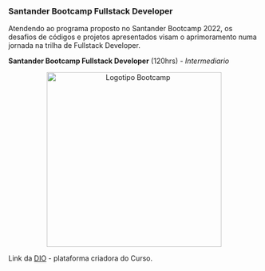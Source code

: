 ### Santander Bootcamp Fullstack Developer

Atendendo ao programa proposto no Santander Bootcamp 2022, os desafios de códigos e projetos apresentados visam o aprimoramento numa jornada na trilha de Fullstack Developer.

**Santander Bootcamp Fullstack Developer** (120hrs) - *Intermediario*

<p align="center">
  <img src="https://hermes.digitalinnovation.one/tracks/800fd098-3eef-45e9-9544-544ae396076c.png" width="350" title="Logotipo Bootcamp">
</p>

Link da [DIO](https://www.dio.me/) - plataforma criadora do Curso.
